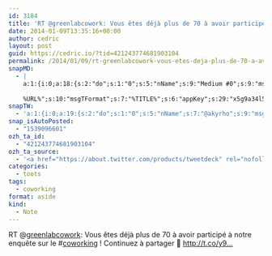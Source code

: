 ```yaml
---
id: 3184
title: 'RT @greenlabcowork: Vous êtes déjà plus de 70 à avoir participé à notre enquête sur le #coworking ! Continuez à partager :-) http://t.co/y9…'
date: 2014-01-09T13:35:16+00:00
author: cedric
layout: post
guid: https://cedric.io/?tid=421243774681903104
permalink: /2014/01/09/rt-greenlabcowork-vous-etes-deja-plus-de-70-a-avoir-participe-a-notre-enquete-sur-le-coworking-continuez-a-partager-http-t-co-y9/
snapMD:
  - |
    a:1:{i:0;a:18:{s:2:"do";s:1:"0";s:5:"nName";s:9:"Medium #0";s:9:"msgFormat";s:19:"%FULLTEXT%
    
    %URL%";s:10:"msgTFormat";s:7:"%TITLE%";s:6:"appKey";s:29:"x5g9a34l5z294i5y2q284e4g54454";s:6:"appSec";s:85:"d3h0a44e4s2b4i5u2r234m5f5b4v2l5q2a444h574347464a454x2w20374447494c484b4w2c464f5u2d4z2";s:8:"inclTags";s:1:"1";s:7:"fltrsOn";i:0;s:5:"fltrs";a:0:{}s:7:"proxyOn";i:0;s:7:"useSURL";i:0;s:1:"v";i:350;s:4:"publ";s:1:"0";s:11:"accessToken";s:65:"2353413aa5437433e5648ccf74a16119308317c52d1a24d8ed99f26add037528a";s:12:"appAppUserID";s:65:"104b21fd8da79171a6e7bf800d03b4b761204f242935e05d2d86850a6b1635f77";s:14:"appAppUserName";s:26:"Cédric Bousmanne (akyrho)";s:13:"appAppUserURL";s:26:"https://medium.com/@akyrho";s:7:"pubList";a:0:{}}}
snapTW:
  - 'a:1:{i:0;a:19:{s:2:"do";s:1:"0";s:5:"nName";s:7:"@akyrho";s:9:"msgFormat";s:26:"%TITLE%. %EXCERPT% - %URL%";s:6:"appKey";s:55:"x5g9a8325v2y475r3c4m48584n53446p423r3r5u3e356j5j3k4r2p3";s:6:"appSec";s:105:"d3h0a94o46415u594v3q5l5n5l4r4x474x4j484o473u4i5w2m4k494z2k344n306n5r3l5v2s554p4n3p3k45495c3z4v4d3m3u5w525";s:7:"fltrsOn";i:0;s:5:"fltrs";a:0:{}s:7:"proxyOn";i:0;s:7:"useSURL";i:0;s:1:"v";i:350;s:5:"twURL";s:25:"http://twitter.com/akyrho";s:11:"accessToken";s:50:"6678782-Eyg60SCeh7762DEIsYtTPD5GVeOuSN8ATMdF2Lpppe";s:14:"accessTokenSec";s:45:"PgGDCbcYLJnR5esZjY9ID72A33mUNCYnQwaQTBsojSJNa";s:5:"tw140";i:0;s:10:"riComments";s:1:"1";s:11:"riCommentsM";s:1:"1";s:12:"riCommentsAA";s:1:"1";s:8:"attchImg";s:1:"1";s:9:"wpImgSize";s:4:"full";}}'
snap_isAutoPosted:
  - "1539096601"
ozh_ta_id:
  - "421243774681903104"
ozh_ta_source:
  - '<a href="https://about.twitter.com/products/tweetdeck" rel="nofollow">TweetDeck</a>'
categories:
  - toots
tags:
  - coworking
format: aside
kind:
  - Note
---
```

RT <span class="username username_linked">@<a href="https://twitter.com/greenlabcowork" title="Greenlab Coworking">greenlabcowork</a></span>: Vous êtes déjà plus de 70 à avoir participé à notre enquête sur le <span class="hashtag hashtag_local">#<a href="https://cedric.io/tag/coworking/">coworking</a> ! Continuez à partager 🙂 http://t.co/y9…</p>